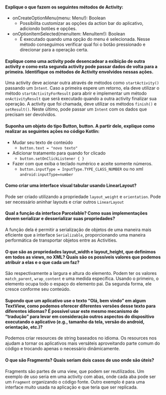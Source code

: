 #### Explique o que fazem os seguintes métodos de Activity: ####
* onCreateOptionMenu(menu: Menu!): Boolean
  * Possibilita customizar as opções da action bar do aplicativo, adiciondo botões e opções.
* onOptionItemSelected(menuItem: MenuItem!): Boolean
  * É executado quando uma opção do menu é selecionada. Nesse método conseguimos verificar qual foi o botão pressionado e direcionar para a operação certa.

#### Explique como uma activity pode desencadear a exibição de outra activity e como esta segunda activity pode passar dados de volta para a primeira. Identifique os métodos de Activity envolvidos nessas ações. ####

Uma activity deve acionar outra através de métodos como `startActivity()` passando um `Intent`. Caso a primeira espere um retorno, ela deve utilizar o método `startActivityForResult` para abrir e implementar um método `onActivityResult` que será executado quando a outra activity finalizar sua operação.
A activity que foi chamada, deve utilizar os métodos `finish()` e `setResult()`. Neste último, pode passar um `Intent` com os dados que precisam ser devolvidos.

#### Suponha um objeto do tipo Button, button. A partir dele, explique como realizar as seguintes ações no código Kotlin: ####
* Mudar seu texto de conteúdo
  * `button.text = "novo texto"`
* Adicionar tratamento para quando for clicado
  * `button.setOnClickListener { }`
* Fazer com que exiba o teclado numérico e aceite somente números.
  * `button.inputType = InputType.TYPE_CLASS_NUMBER` ou no xml `android:inputType=number`


#### Como criar uma interface visual tabular usando LinearLayout? ####

Pode ser criado utilizando a propriedade `layout_weight` e `orientation`. Pode ser necessário aninhar layouts e criar outros `LinearLayout`

#### Qual a função da interface Parcelable? Como suas implementações devem serializar e desserializar suas propriedades? ####

A função dela é permitir a serialização de objetos de uma maneira mais eficiente que a interface `Serializable`, proporcionando uma maneira performática de transportar objetos entre as Activities.

#### O que são as propriedades layout_width e layout_height, que definimos em todos as views, no XML? Quais são os possíveis valores que podemos atribuir a elas e o que cada um faz? ####

São respectivamente a largura e altura do elemento. Podem ter os valores `match_parent`, `wrap_content` e uma medida específica.
Usando o primeiro, o elemento ocupa todo o espaço do elemento pai. Da segunda forma, ele cresce conforme seu conteúdo. 

#### Supondo que um aplicativo use o texto “Olá, bem vindo” em algum TextView, como podemos oferecer diferentes versões desse texto para diferentes idiomas? É possível usar este mesmo mecanismo de “tradução” para levar em consideração outros aspectos do dispositivo executando o aplicativo (e.g., tamanho da tela, versão do android, orientação, etc.)? ####

Podemos criar resources de string baseados no idioma. Os resources nos ajudam a tornar os aplicativos mais versáteis aproveitando parte comum do código e trocando apenas o necessário dinâmicamente.

#### O que são Fragments? Quais seriam dois casos de uso onde são úteis? ####

Fragments são partes de uma view, que podem ser reutilizados. Um exemplo de uso seria em uma activity com abas, onde cada aba pode ser um `Fragment` organizando o código fonte. Outro exemplo é para uma interface muito usada na aplicação e que teria que ser replicada.
